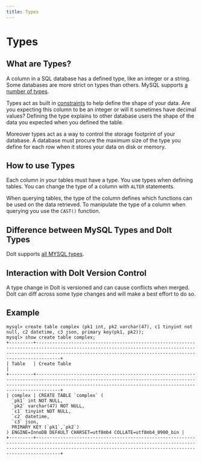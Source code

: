 ```yaml
---
title: Types
---
```


# Types

## What are Types?

A column in a SQL database has a defined type, like an integer or a string. Some databases are more strict on types than others. MySQL supports [a number of types](https://dev.mysql.com/doc/refman/8.0/en/data-types.html).

Types act as built in [constraints](constraints.md) to help define the shape of your data. Are you expecting this column to be an integer or will it sometimes have decimal values? Defining the type explains to other database users the shape of the data you expected when you defined the table.

Moreover types act as a way to control the storage footprint of your database. A database must procure the maximum size of the type you define for each row when it stores your data on disk or memory.

## How to use Types

Each column in your tables must have a type. You use types when defining tables. You can change the type of a column with `ALTER` statements.

When querying tables, the type of the column defines which functions can be used on the data retrieved. To manipulate the type of a column when querying you use the `CAST()` function.

## Difference between MySQL Types and Dolt Types

Dolt supports [all MYSQL types](../../../sql-reference/sql-support/data-description.md#data-types).

## Interaction with Dolt Version Control

A type change in Dolt is versioned and can cause conflicts when merged. Dolt can diff across some type changes and will make a best effort to do so.

## Example

```
mysql> create table complex (pk1 int, pk2 varchar(47), c1 tinyint not null, c2 datetime, c3 json, primary key(pk1, pk2));
mysql> show create table complex;
+---------+---------------------------------------------------------------------------------------------------------------------------------------------------------------------------------------------------------------------------+
| Table   | Create Table                                                                                                                                                                                                                     |
+---------+---------------------------------------------------------------------------------------------------------------------------------------------------------------------------------------------------------------------------+
| complex | CREATE TABLE `complex` (
  `pk1` int NOT NULL,
  `pk2` varchar(47) NOT NULL,
  `c1` tinyint NOT NULL,
  `c2` datetime,
  `c3` json,
  PRIMARY KEY (`pk1`,`pk2`)
) ENGINE=InnoDB DEFAULT CHARSET=utf8mb4 COLLATE=utf8mb4_0900_bin |
+---------+---------------------------------------------------------------------------------------------------------------------------------------------------------------------------------------------------------------------------+
```
